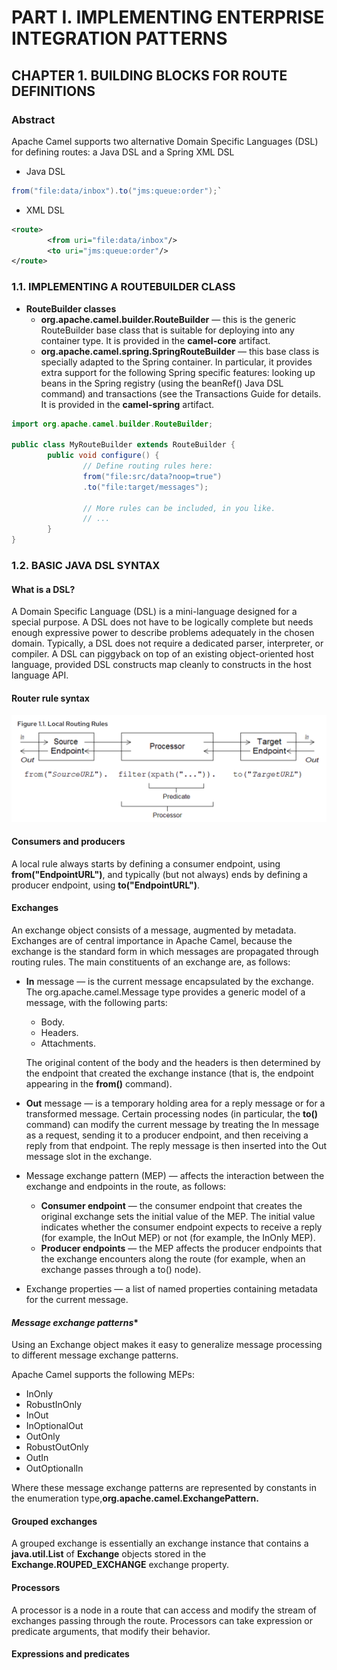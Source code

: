 # **PART I. IMPLEMENTING ENTERPRISE INTEGRATION PATTERNS**

## **CHAPTER 1. BUILDING BLOCKS FOR ROUTE DEFINITIONS**

### **Abstract**

Apache Camel supports two alternative Domain Specific Languages (DSL) for defining routes: a Java
DSL and a Spring XML DSL

- Java DSL
```java
from("file:data/inbox").to("jms:queue:order");`
```
- XML DSL
```xml
<route>
        <from uri="file:data/inbox"/>
        <to uri="jms:queue:order"/>
</route>
```

### **1.1. IMPLEMENTING A ROUTEBUILDER CLASS**

-  **RouteBuilder classes**
      - **org.apache.camel.builder.RouteBuilder** — this is the generic RouteBuilder base class that is suitable for deploying into any container type. It is provided in the **camel-core** artifact.
      - **org.apache.camel.spring.SpringRouteBuilder** — this base class is specially adapted to the Spring container. In particular, it provides extra support for the following Spring specific features: looking up beans in the Spring registry (using the beanRef() Java DSL command) and transactions (see the Transactions Guide for details. It is provided in the **camel-spring** artifact.


```java
import org.apache.camel.builder.RouteBuilder;

public class MyRouteBuilder extends RouteBuilder {
        public void configure() {
                // Define routing rules here:
                from("file:src/data?noop=true")
                .to("file:target/messages");

                // More rules can be included, in you like.
                // ...
        }
}
```

### **1.2. BASIC JAVA DSL SYNTAX**

#### **What is a DSL?**
A Domain Specific Language (DSL) is a mini-language designed for a special purpose. A DSL does not
have to be logically complete but needs enough expressive power to describe problems adequately in
the chosen domain. Typically, a DSL does not require a dedicated parser, interpreter, or compiler. A DSL
can piggyback on top of an existing object-oriented host language, provided DSL constructs map
cleanly to constructs in the host language API.

#### **Router rule syntax**

![Router1](router1.png)

#### **Consumers and producers**

A local rule always starts by defining a consumer endpoint, using **from("EndpointURL")**, and typically (but not always) ends by defining a producer endpoint, using **to("EndpointURL")**.

#### **Exchanges**

An exchange object consists of a message, augmented by metadata. Exchanges are of central importance in Apache Camel, because the exchange is the standard form in which messages are propagated through routing rules.
The main constituents of an exchange are, as follows:

- **In** message — is the current message encapsulated by the exchange. The org.apache.camel.Message type provides a generic model of a message, with the following parts:
     - Body.
     - Headers.
     - Attachments.

     The original content of the body and the headers is then determined by the endpoint that created the exchange instance (that is, the endpoint appearing in the **from()** command).

- **Out** message — is a temporary holding area for a reply message or for a transformed message. Certain processing nodes (in particular, the **to()** command) can modify the current message by treating the In message as a request, sending it to a producer endpoint, and then receiving a reply from that endpoint. The reply message is then inserted into the Out message slot in the exchange.

- Message exchange pattern (MEP) — affects the interaction between the exchange and endpoints in the route, as follows:
     * **Consumer endpoint** — the consumer endpoint that creates the original exchange sets the initial value of the MEP. The initial value indicates whether the consumer endpoint expects to receive a reply (for example, the InOut MEP) or not (for example, the InOnly MEP).
     * **Producer endpoints** — the MEP affects the producer endpoints that the exchange encounters along the route (for example, when an exchange passes through a to() node).

- Exchange properties — a list of named properties containing metadata for the current message.

#### *Message exchange patterns**

Using an Exchange object makes it easy to generalize message processing to different message
exchange patterns.

Apache Camel supports the following MEPs:
* InOnly
* RobustInOnly
* InOut
* InOptionalOut
* OutOnly
* RobustOutOnly
* OutIn
* OutOptionalIn

Where these message exchange patterns are represented by constants in the enumeration type,**org.apache.camel.ExchangePattern.**

#### Grouped exchanges

A grouped exchange is essentially an exchange instance that contains a **java.util.List** of **Exchange** objects stored in the **Exchange.ROUPED_EXCHANGE** exchange property.

#### Processors

A processor is a node in a route that can access and modify the stream of exchanges passing through the route. Processors can take expression or predicate arguments, that modify their behavior.

#### Expressions and predicates

